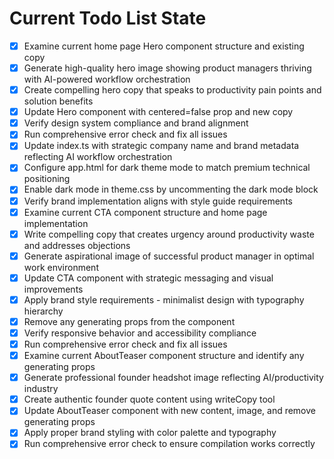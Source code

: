 <!-- DO NOT EDIT - Managed by todo_list tool -->
<!-- Updated: 2025-09-26T17:03:28.207Z -->

# Current Todo List State

- [x] Examine current home page Hero component structure and existing copy
- [x] Generate high-quality hero image showing product managers thriving with AI-powered workflow orchestration
- [x] Create compelling hero copy that speaks to productivity pain points and solution benefits
- [x] Update Hero component with centered=false prop and new copy
- [x] Verify design system compliance and brand alignment
- [x] Run comprehensive error check and fix all issues
- [x] Update index.ts with strategic company name and brand metadata reflecting AI workflow orchestration
- [x] Configure app.html for dark theme mode to match premium technical positioning
- [x] Enable dark mode in theme.css by uncommenting the dark mode block
- [x] Verify brand implementation aligns with style guide requirements
- [x] Examine current CTA component structure and home page implementation
- [x] Write compelling copy that creates urgency around productivity waste and addresses objections
- [x] Generate aspirational image of successful product manager in optimal work environment
- [x] Update CTA component with strategic messaging and visual improvements
- [x] Apply brand style requirements - minimalist design with typography hierarchy
- [x] Remove any generating props from the component
- [x] Verify responsive behavior and accessibility compliance
- [x] Run comprehensive error check and fix all issues
- [x] Examine current AboutTeaser component structure and identify any generating props
- [x] Generate professional founder headshot image reflecting AI/productivity industry
- [x] Create authentic founder quote content using writeCopy tool
- [x] Update AboutTeaser component with new content, image, and remove generating props
- [x] Apply proper brand styling with color palette and typography
- [x] Run comprehensive error check to ensure compilation works correctly

